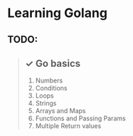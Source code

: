 # Learning Golang

## TODO:

>## &check; Go basics
>1. Numbers
>1. Conditions
>1. Loops
>1. Strings
>1. Arrays and Maps
>1. Functions and Passing Params
>1. Multiple Return values